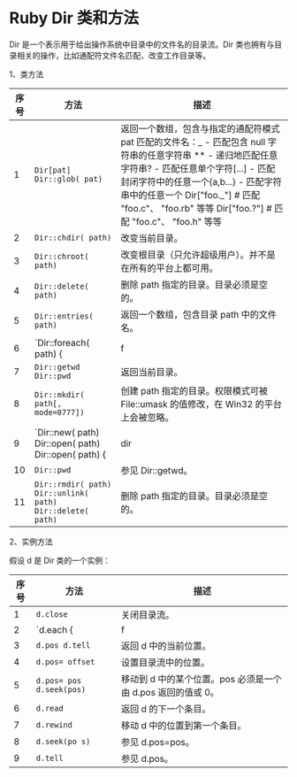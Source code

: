 # Ruby Dir 类和方法

Dir 是一个表示用于给出操作系统中目录中的文件名的目录流。Dir 类也拥有与目录相关的操作，比如通配符文件名匹配、改变工作目录等。

1、类方法

| 序号 | 方法                                                             | 描述                                                                                                                                                                                                                                                                                                |
| ---- | ---------------------------------------------------------------- | --------------------------------------------------------------------------------------------------------------------------------------------------------------------------------------------------------------------------------------------------------------------------------------------------- |
| 1    | `Dir[pat] Dir::glob( pat)`                                       | 返回一个数组，包含与指定的通配符模式 pat 匹配的文件名：_ - 匹配包含 null 字符串的任意字符串 \*\* - 递归地匹配任意字符串? - 匹配任意单个字符[...] - 匹配封闭字符中的任意一个{a,b...} - 匹配字符串中的任意一个 Dir["foo._"] # 匹配 "foo.c"、 "foo.rb" 等等 Dir["foo.?"] # 匹配 "foo.c"、 "foo.h" 等等 |
| 2    | `Dir::chdir( path)`                                              | 改变当前目录。                                                                                                                                                                                                                                                                                      |
| 3    | `Dir::chroot( path)`                                             | 改变根目录（只允许超级用户）。并不是在所有的平台上都可用。                                                                                                                                                                                                                                          |
| 4    | `Dir::delete( path)`                                             | 删除 path 指定的目录。目录必须是空的。                                                                                                                                                                                                                                                              |
| 5    | `Dir::entries( path)`                                            | 返回一个数组，包含目录 path 中的文件名。                                                                                                                                                                                                                                                            |
| 6    | `Dir::foreach( path) {| f| ...}`                                 | 为 path 指定的目录中的每个文件执行一次块。                                                                                                                                                                                                                                                          |
| 7    | `Dir::getwd Dir::pwd`                                            | 返回当前目录。                                                                                                                                                                                                                                                                                      |
| 8    | `Dir::mkdir( path[, mode=0777])`                                 | 创建 path 指定的目录。权限模式可被 File::umask 的值修改，在 Win32 的平台上会被忽略。                                                                                                                                                                                                                |
| 9    | `Dir::new( path) Dir::open( path) Dir::open( path) {| dir| ...}` | 返回 path 的新目录对象。如果 open 给出一个块，则新目录对象会传到该块，块会在终止前关闭目录对象。                                                                                                                                                                                                    |
| 10   | `Dir::pwd`                                                       | 参见 Dir::getwd。                                                                                                                                                                                                                                                                                   |
| 11   | `Dir::rmdir( path) Dir::unlink( path) Dir::delete( path)`        | 删除 path 指定的目录。目录必须是空的。                                                                                                                                                                                                                                                              |

2、实例方法

假设 d 是 Dir 类的一个实例：

| 序号 | 方法                     | 描述                                                         |
| ---- | ------------------------ | ------------------------------------------------------------ |
| 1    | `d.close`                | 关闭目录流。                                                 |
| 2    | `d.each {| f| ...}`      | 为 d 中的每一个条目执行一次块。                              |
| 3    | `d.pos d.tell`           | 返回 d 中的当前位置。                                        |
| 4    | `d.pos= offset`          | 设置目录流中的位置。                                         |
| 5    | `d.pos= pos d.seek(pos)` | 移动到 d 中的某个位置。pos 必须是一个由 d.pos 返回的值或 0。 |
| 6    | `d.read`                 | 返回 d 的下一个条目。                                        |
| 7    | `d.rewind`               | 移动 d 中的位置到第一个条目。                                |
| 8    | `d.seek(po s)`           | 参见 d.pos=pos。                                             |
| 9    | `d.tell`                 | 参见 d.pos。                                                 |
